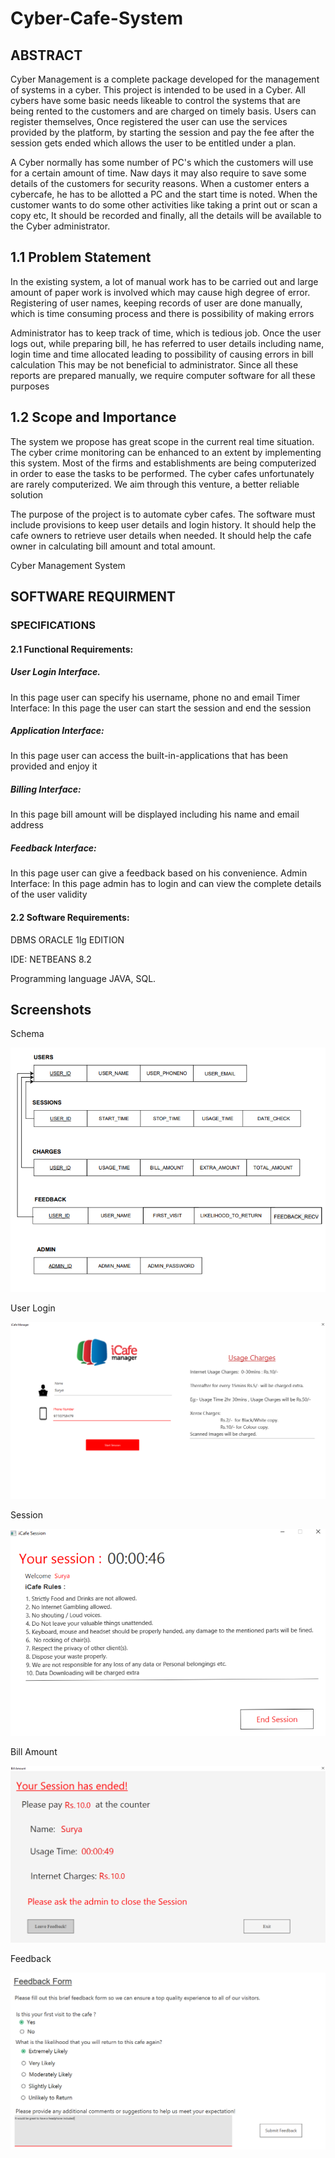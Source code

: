 # Cyber-Cafe-System
## ABSTRACT

Cyber Management is a complete package developed for the management of systems in a cyber. This project is intended to be used in a Cyber. All cybers have some basic needs likeable to control the systems that are being rented to the customers and are charged on timely basis. Users can register themselves, Once registered the user can use the services provided by the platform, by starting the session and pay the fee after the session gets ended which allows the user to be entitled under a plan.

A Cyber normally has some number of PC's which the customers will use for a certain amount of time. Naw days it may also require to save some details of the customers for security reasons. When a customer enters a cybercafe, he has to be allotted a PC and the start time is noted. When the customer wants to do some other activities like taking a print out or scan a copy etc, It should be recorded and finally, all the details will be available to the Cyber administrator.

## 1.1 Problem Statement

In the existing system, a lot of manual work has to be carried out and large amount of paper work is involved which may cause high degree of error. Registering of user names, keeping records of user are done manually, which is time consuming process and there is possibility of making errors

Administrator has to keep track of time, which is tedious job. Once the user logs out, while preparing bill, he has referred to user details including name, login time and time allocated leading to possibility of causing errors in bill calculation This may be not beneficial to administrator. Since all these reports are prepared manually, we require computer software for all these purposes

## 1.2 Scope and Importance

The system we propose has great scope in the current real time situation. The cyber crime monitoring can be enhanced to an extent by implementing this system. Most of the firms and establishments are being computerized in order to ease the tasks to be performed. The cyber cafes unfortunately are rarely computerized. We aim through this venture, a better reliable solution

The purpose of the project is to automate cyber cafes. The software must include provisions to keep user details and login history. It should help the cafe owners to retrieve user details when needed. It should help the cafe owner in calculating bill amount and total amount.

Cyber Management System

## SOFTWARE REQUIRMENT

### SPECIFICATIONS

#### 2.1 Functional Requirements:

##### User Login Interface. 

In this page user can specify his username, phone no and email Timer Interface: In this page the user can start the session and end the session

##### Application Interface:
In this page user can access the built-in-applications that has been provided and enjoy it

##### Billing Interface:
In this page bill amount will be displayed including his name and email address

##### Feedback Interface:
In this page user can give a feedback based on his convenience. Admin Interface: In this page admin has to login and can view the complete details of the user validity

#### 2.2 Software Requirements:

DBMS ORACLE 1lg EDITION

IDE: NETBEANS 8.2

Programming language JAVA, SQL.

## Screenshots

Schema

<img src="Pictures/Schema deep.png">

User Login

<img src="Pictures/User Login.png">

Session

<img src="Pictures/Session.png">

Bill Amount

<img src="Pictures/Bill Amount.png">

Feedback

<img src="Pictures/Feedback.png">

